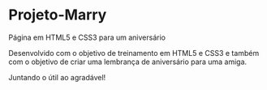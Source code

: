 # Projeto-Marry
 Página em HTML5 e CSS3 para um aniversário

Desenvolvido com o objetivo de treinamento em HTML5 e CSS3 e também com o objetivo de criar uma lembrança de aniversário para uma amiga. 

Juntando o útil ao agradável!